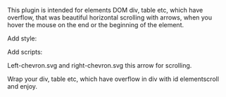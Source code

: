 This plugin is intended for elements DOM div, table etc, which have overflow, that was beautiful horizontal scrolling with arrows, when you hover the mouse on the end or the beginning of the element.

Add style:
<link rel="stylesheet" href="smoothscroll.css">


Add scripts:
<script src="https://cdnjs.cloudflare.com/ajax/libs/jquery/3.2.1/jquery.js"></script>
<script src="smoothscroll.js"></script>


Left-chevron.svg and right-chevron.svg this arrow for scrolling.

Wrap your div, table etc, which have overflow in div with id elementscroll and enjoy.